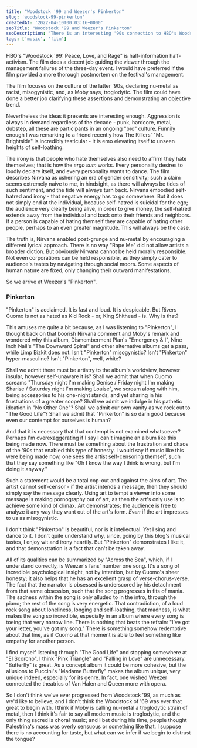 ```yaml
---
title: "Woodstock '99 and Weezer's Pinkerton"
slug: 'woodstock-99-pinkerton'
createdAt: '2022-04-10T00:03:16+0000'
seoTitle: "Woodstock '99 and Weezer's Pinkerton"
seoDescription: "There is an interesting '90s connection to HBO's Woodstock '99 and Weezer's Pinkerton."
tags: ['music', 'film']
---
```


HBO's "Woodstock '99: Peace, Love, and Rage" is half-information half-activism. The film does a decent job guiding the viewer through the management failures of the three-day event. I would have preferred if the film provided a more thorough postmortem on the festival's management.

The film focuses on the culture of the latter '90s, declaring nu-metal as racist, misogynistic, and, as Moby says, troglodytic. The film could have done a better job clarifying these assertions and demonstrating an objective trend.

Nevertheless the ideas it presents are interesting enough. Aggression is always in demand regardless of the decade - punk, hardcore, metal, dubstep, all these are participants in an ongoing "bro" culture. Funnily enough I was remarking to a friend recently how The Killers' "Mr. Brightside" is incredibly testicular - it is emo elevating itself to unseen heights of self-loathing.

The irony is that people who hate themselves also need to affirm they hate themselves; that is how the _ergo sum_ works. Every personality desires to loudly declare itself, and every personality wants to dance. The film describes Nirvana as ushering an era of gender sensitivity; such a claim seems extremely naive to me, in hindsight, as there will always be tides of such sentiment, and the tide will always turn back. Nirvana embodied self-hatred and irony - that negative energy has to go somewhere. But it does not simply end at the individual, because self-hatred is suicidal for the ego; the audience very clearly being alive, in order to give money, the self-hatred extends away from the individual and back onto their friends and neighbors. If a person is capable of hating themself they are capable of hating other people, perhaps to an even greater magnitude. This will always be the case.

The truth is, Nirvana enabled post-grunge and nu-metal by encouraging a different lyrical approach. There is no way "Rape Me" did not allow artists a broader diction. But obviously Nirvana cannot be held morally responsible. Not even corporations can be held responsible, as they simply cater to audience's tastes by navigating through social moors. Some aspects of human nature are fixed, only changing their outward manifestations.

So we arrive at Weezer's "Pinkerton".

### Pinkerton

"Pinkerton" is acclaimed. It is fast and loud. It is despicable. But Rivers Cuomo is not as hated as Kid Rock - or, King Shithead - is. Why is that?

This amuses me quite a bit because, as I was listening to "Pinkerton", I thought back on that boorish Nirvana comment and Moby's remark and wondered why this album, Dismemberment Plan's "Emergency & I", Nine Inch Nail's "The Downward Spiral" and other alternative albums get a pass, while Limp Bizkit does not. Isn't "Pinkerton" misogynistic? Isn't "Pinkerton" hyper-masculine? Isn't "Pinkerton", well, white?

Shall we admit there must be artistry to the album's worldview, however insular, however self-unaware it is? Shall we admit that when Cuomo screams "Thursday night I'm making Denise / Friday night I'm making Sharise / Saturday night I'm making Louise", we scream along with him, being accessories to his one-night stands, and yet sharing in his frustrations of a greater scope? Shall we admit we indulge in his pathetic ideation in "No Other One"? Shall we admit our own vanity as we rock out to "The Good Life"? Shall we admit that "Pinkerton" is so darn good because even our contempt for ourselves is human?

And that it is necessary that that contempt is not examined whatsoever? Perhaps I'm overexaggerating if I say I can't imagine an album like this being made now. There must be something about the frustration and chaos of the '90s that enabled this type of honesty. I would say if music like this were being made now, one sees the artist self-censoring themself, such that they say something like "Oh I know the way I think is wrong, but I'm doing it anyway."

Such a statement would be a total cop-out and against the aims of art. The artist cannot self-censor - if the artist intends a message, then they should simply say the message clearly. Using art to tempt a viewer into some message is making pornography out of art, as then the art's only use is to achieve some kind of climax. Art demonstrates; the audience is free to analyze it any way they want out of the art's form. _Even_ if the art impresses to us as misogynistic.

I don't think "Pinkerton" is beautiful, nor is it intellectual. Yet I sing and dance to it. I don't quite understand why, since, going by this blog's musical tastes, I enjoy wit and irony heartily. But "Pinkerton" demonstrates I like it, and that demonstration is a fact that can't be taken away.

All of its qualities can be summarized by "Across the Sea", which, if I understand correctly, is Weezer's fans' number one song. It's a song of incredible psychological insight, not by intention, but by Cuomo's sheer honesty; it also helps that he has an excellent grasp of verse-chorus-verse. The fact that the narrator is obsessed is underscored by his detachment from that same obsession, such that the song progresses in fits of mania. The sadness within the song is only alluded to in the intro, through the piano; the rest of the song is very energetic. That contradiction, of a loud rock song about loneliness, longing and self-loathing, that madness, is what makes the song so incredible, especially in an album where every song is toeing that very narrow line. There is nothing that beats the refrain: "I've got your letter, you've got my song." There is something somehow redemptive about that line, as if Cuomo at that moment is able to feel something like empathy for another person.

I find myself listening through "The Good Life" and stopping somewhere at "El Scorcho". I think "Pink Triangle" and "Falling in Love" are unnecessary. "Butterfly" is great. As a concept album it could be more cohesive, but the allusions to Puccini's "Madame Butterfly" makes the album unique, very unique indeed, especially for its genre. In fact, one wished Weezer connected the theatrics of Van Halen and Queen more with opera.

So I don't think we've ever progressed from Woodstock '99, as much as we'd like to believe, and I don't think the Woodstock of '69 was ever that great to begin with. I think if Moby is calling nu-metal a troglodytic strain of metal, then I think it's fair to say all modern music is troglodytic, and the only thing sacred is choral music; and I bet during his time, people thought Palestrina's mass was overly sensuous or something like that. I suppose there is no accounting for taste, but what can we infer if we begin to distrust the tongue?
